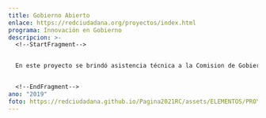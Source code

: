 ```yaml
---
title: Gobierno Abierto
enlace: https://redciudadana.org/proyectos/index.html
programa: Innovación en Gobierno
descripcion: >-
  <!--StartFragment-->


  En este proyecto se brindó asistencia técnica a la Comision de Gobierno Abierto y Electronico (GAE) para el Plan de Gobierno Abierto. Este proyecto trae consigo un acompañamiento en las fases posteriores, de co-creación y definición del plan de Gobierno Abierto.


  <!--EndFragment-->
ano: "2019"
foto: https://redciudadana.github.io/Pagina2021RC/assets/ELEMENTOS/PROYECTOS/32_GOBIERNO-ABIERTO.png
---
```

